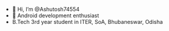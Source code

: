 - 👋 Hi, I’m @Ashutosh74554
- 🌱 Android development enthusiast
- B.Tech 3rd year student in ITER, SoA, Bhubaneswar, Odisha
<!---
Ashutosh74554/Ashutosh74554 is a ✨ special ✨ repository because its `README.md` (this file) appears on your GitHub profile.
You can click the Preview link to take a look at your changes.
--->
